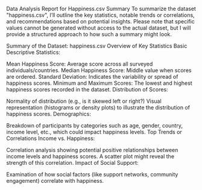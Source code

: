 
Data Analysis Report for Happiness.csv
Summary
To summarize the dataset "happiness.csv", I’ll outline the key statistics, notable trends or correlations, and recommendations based on potential insights. Please note that specific values cannot be generated without access to the actual dataset, but I will provide a structured approach to how such a summary might look.

Summary of the Dataset: happiness.csv
Overview of Key Statistics
Basic Descriptive Statistics:

Mean Happiness Score: Average score across all surveyed individuals/countries.
Median Happiness Score: Middle value when scores are ordered.
Standard Deviation: Indicates the variability or spread of happiness scores.
Minimum and Maximum Scores: The lowest and highest happiness scores recorded in the dataset.
Distribution of Scores:

Normality of distribution (e.g., is it skewed left or right?)
Visual representation (histograms or density plots) to illustrate the distribution of happiness scores.
Demographics:

Breakdown of participants by categories such as age, gender, country, income level, etc., which could impact happiness levels.
Top Trends or Correlations
Income vs. Happiness:

Correlation analysis showing potential positive relationships between income levels and happiness scores.
A scatter plot might reveal the strength of this correlation.
Impact of Social Support:

Examination of how social factors (like support networks, community engagement) correlate with happiness.

